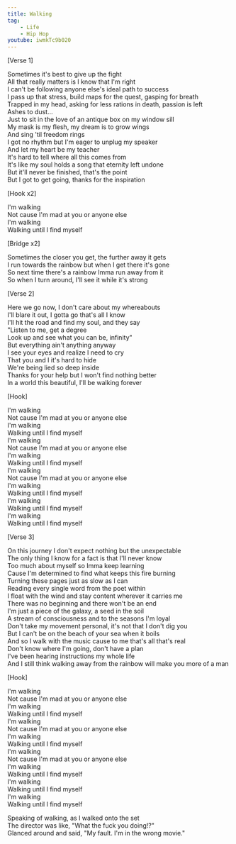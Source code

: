 ```yaml
---
title: Walking
tag:
    - Life
    - Hip Hop
youtube: iwmkTc9b020
---
```


[Verse 1]

Sometimes it's best to give up the fight  
All that really matters is I know that I'm right  
I can't be following anyone else's ideal path to success  
I pass up that stress, build maps for the quest, gasping for breath  
Trapped in my head, asking for less rations in death, passion is left  
Ashes to dust...  
Just to sit in the love of an antique box on my window sill  
My mask is my flesh, my dream is to grow wings  
And sing 'til freedom rings  
I got no rhythm but I'm eager to unplug my speaker  
And let my heart be my teacher  
It's hard to tell where all this comes from  
It's like my soul holds a song that eternity left undone  
But it'll never be finished, that's the point  
But I got to get going, thanks for the inspiration


[Hook x2]

I'm walking  
Not cause I'm mad at you or anyone else  
I'm walking  
Walking until I find myself


[Bridge x2]

Sometimes the closer you get, the further away it gets  
I run towards the rainbow but when I get there it's gone  
So next time there's a rainbow Imma run away from it  
So when I turn around, I'll see it while it's strong


[Verse 2]

Here we go now, I don't care about my whereabouts  
I'll blare it out, I gotta go that's all I know  
I'll hit the road and find my soul, and they say  
"Listen to me, get a degree  
Look up and see what you can be, infinity"  
But everything ain't anything anyway  
I see your eyes and realize I need to cry  
That you and I it's hard to hide  
We're being lied so deep inside  
Thanks for your help but I won't find nothing better  
In a world this beautiful, I'll be walking forever


[Hook]

I'm walking  
Not cause I'm mad at you or anyone else  
I'm walking  
Walking until I find myself  
I'm walking  
Not cause I'm mad at you or anyone else  
I'm walking  
Walking until I find myself  
I'm walking  
Not cause I'm mad at you or anyone else  
I'm walking  
Walking until I find myself  
I'm walking  
Walking until I find myself  
I'm walking  
Walking until I find myself  


[Verse 3]

On this journey I don't expect nothing but the unexpectable  
The only thing I know for a fact is that I'll never know  
Too much about myself so Imma keep learning  
Cause I'm determined to find what keeps this fire burning  
Turning these pages just as slow as I can  
Reading every single word from the poet within  
I float with the wind and stay content wherever it carries me  
There was no beginning and there won't be an end  
I'm just a piece of the galaxy, a seed in the soil  
A stream of consciousness and to the seasons I'm loyal  
Don't take my movement personal, it's not that I don't dig you  
But I can't be on the beach of your sea when it boils  
And so I walk with the music cause to me that's all that's real  
Don't know where I'm going, don't have a plan  
I've been hearing instructions my whole life  
And I still think walking away from the rainbow will make you more of a man  


[Hook]

I'm walking  
Not cause I'm mad at you or anyone else  
I'm walking  
Walking until I find myself  
I'm walking  
Not cause I'm mad at you or anyone else  
I'm walking  
Walking until I find myself  
I'm walking  
Not cause I'm mad at you or anyone else  
I'm walking  
Walking until I find myself  
I'm walking  
Walking until I find myself  
I'm walking  
Walking until I find myself  


Speaking of walking, as I walked onto the set  
The director was like, "What the fuck you doing!?"  
Glanced around and said, "My fault. I'm in the wrong movie."  
